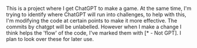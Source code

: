 This is a project where I get ChatGPT to make a game.
At the same time, I'm trying to identify where ChatGPT will run into challenges, to help with this, I'm modifying the code at certain points to make it more effective.
The commits by chatgpt will be unlabelled. However when I make a change I think helps the 'flow' of the code, I've marked them with [* - Not GPT]. I plan to look over these for later use.

